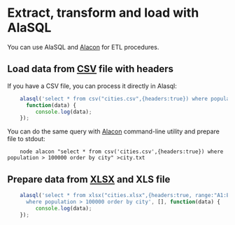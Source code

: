 # Extract, transform and load with AlaSQL

You can use AlaSQL and [Alacon](Alacon) for ETL procedures.

## Load data from [CSV](Csv) file with headers
If you have a CSV file, you can process it directly in Alasql: 

```js
    alasql('select * from csv("cities.csv",{headers:true}) where population > 100000 order by city', [],
      function(data) {
         console.log(data);
    });
```

You can do the same query with [Alacon](Alacon) command-line utility and prepare file to stdout:
```
    node alacon "select * from csv('cities.csv',{headers:true}) where population > 100000 order by city" >city.txt
```

## Prepare data from [XLSX](Xlsx) and XLS file
```js
    alasql('select * from xlsx("cities.xlsx",{headers:true, range:"A1:E100"})\
      where population > 100000 order by city', [], function(data) {
         console.log(data);
    });
```


